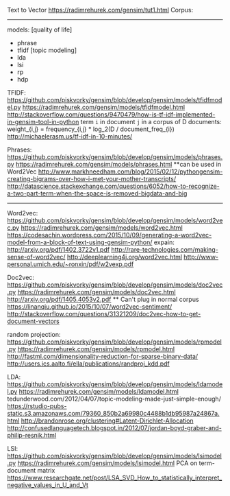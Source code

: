 

Text to Vector
https://radimrehurek.com/gensim/tut1.html
Corpus:


--------------

models:
[quality of life]
- phrase
- tfidf
[topic modeling]
- lda
- lsi
- rp
- hdp

TFIDF:
https://github.com/piskvorky/gensim/blob/develop/gensim/models/tfidfmodel.py
https://radimrehurek.com/gensim/models/tfidfmodel.html
http://stackoverflow.com/questions/9470479/how-is-tf-idf-implemented-in-gensim-tool-in-python
term `i` in document `j` in a corpus of D documents:
    weight_{i,j} = frequency_{i,j} * log_2(D / document_freq_{i})
http://michaelerasm.us/tf-idf-in-10-minutes/

Phrases:
https://github.com/piskvorky/gensim/blob/develop/gensim/models/phrases.py
https://radimrehurek.com/gensim/models/phrases.html
**can be used in Word2Vec
http://www.markhneedham.com/blog/2015/02/12/pythongensim-creating-bigrams-over-how-i-met-your-mother-transcripts/
http://datascience.stackexchange.com/questions/6052/how-to-recognize-a-two-part-term-when-the-space-is-removed-bigdata-and-big


------

Word2vec:
https://github.com/piskvorky/gensim/blob/develop/gensim/models/word2vec.py
https://radimrehurek.com/gensim/models/word2vec.html
https://codesachin.wordpress.com/2015/10/09/generating-a-word2vec-model-from-a-block-of-text-using-gensim-python/
expain:
http://arxiv.org/pdf/1402.3722v1.pdf
http://rare-technologies.com/making-sense-of-word2vec/
http://deeplearning4j.org/word2vec.html
http://www-personal.umich.edu/~ronxin/pdf/w2vexp.pdf


Doc2vec:
https://github.com/piskvorky/gensim/blob/develop/gensim/models/doc2vec.py
https://radimrehurek.com/gensim/models/doc2vec.html
http://arxiv.org/pdf/1405.4053v2.pdf
** Can't plug in normal corpus
https://linanqiu.github.io/2015/10/07/word2vec-sentiment/
http://stackoverflow.com/questions/31321209/doc2vec-how-to-get-document-vectors


random projection:
https://github.com/piskvorky/gensim/blob/develop/gensim/models/rpmodel.py
https://radimrehurek.com/gensim/models/rpmodel.html
http://fastml.com/dimensionality-reduction-for-sparse-binary-data/
http://users.ics.aalto.fi/ella/publications/randproj_kdd.pdf

LDA:
https://github.com/piskvorky/gensim/blob/develop/gensim/models/ldamodel.py
https://radimrehurek.com/gensim/models/ldamodel.html
tedunderwood.com/2012/04/07/topic-modeling-made-just-simple-enough/
https://rstudio-pubs-static.s3.amazonaws.com/79360_850b2a69980c4488b1db95987a24867a.html
http://brandonrose.org/clustering#Latent-Dirichlet-Allocation
http://confusedlanguagetech.blogspot.in/2012/07/jordan-boyd-graber-and-philip-resnik.html

LSI:
https://github.com/piskvorky/gensim/blob/develop/gensim/models/lsimodel.py
https://radimrehurek.com/gensim/models/lsimodel.html
PCA on term-document matrix
https://www.researchgate.net/post/LSA_SVD_How_to_statistically_interpret_negative_values_in_U_and_Vt


